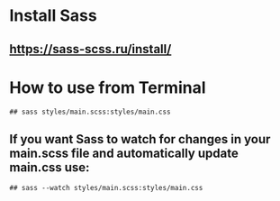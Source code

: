 # Install Sass
## https://sass-scss.ru/install/
# How to use from Terminal
```
## sass styles/main.scss:styles/main.css
```
## If you want Sass to watch for changes in your main.scss file and automatically update main.css use:
```
## sass --watch styles/main.scss:styles/main.css
```